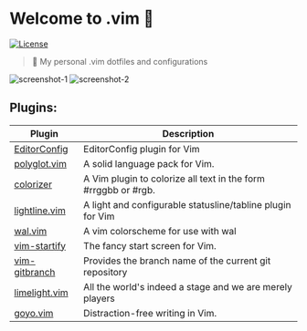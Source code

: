# Welcome to .vim 👋 
[![License](https://img.shields.io/github/license/fnogcps/.vim?color=green&style=for-the-badge)](https://github.com/fnogcps/.vim/blob/master/UNLICENSE)

> :pizza: My personal .vim dotfiles and configurations

![screenshot-1](https://i.imgur.com/LQm0p0l.png)
![screenshot-2](https://i.imgur.com/fk2Cx86.png)


## Plugins:

Plugin | Description
------------ | -------------
[EditorConfig](https://github.com/editorconfig/editorconfig-vim) | EditorConfig plugin for Vim
[polyglot.vim](https://github.com/sheerun/vim-polyglot) | A solid language pack for Vim.
[colorizer](https://github.com/lilydjwg/colorizer) | A Vim plugin to colorize all text in the form #rrggbb or #rgb.
[lightline.vim](https://github.com/itchyny/lightline.vim) | A light and configurable statusline/tabline plugin for Vim
[wal.vim](https://github.com/fnogcps/wal.vim) | A vim colorscheme for use with wal
[vim-startify](https://github.com/mhinz/vim-startify) | The fancy start screen for Vim.
[vim-gitbranch](https://github.com/itchyny/vim-gitbranch) | Provides the branch name of the current git repository
[limelight.vim](https://github.com/junegunn/limelight.vim) | All the world's indeed a stage and we are merely players
[goyo.vim](https://github.com/junegunn/goyo.vim) | Distraction-free writing in Vim.

